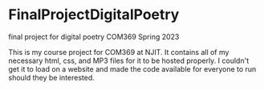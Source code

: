 # FinalProjectDigitalPoetry
final project for digital poetry COM369 Spring 2023
 
This is my course project for COM369 at NJIT. It contains all of my necessary html, css, and MP3 files for it to be hosted properly. 
I couldn't get it to load on a website and made the code available for everyone to run should they be interested.
